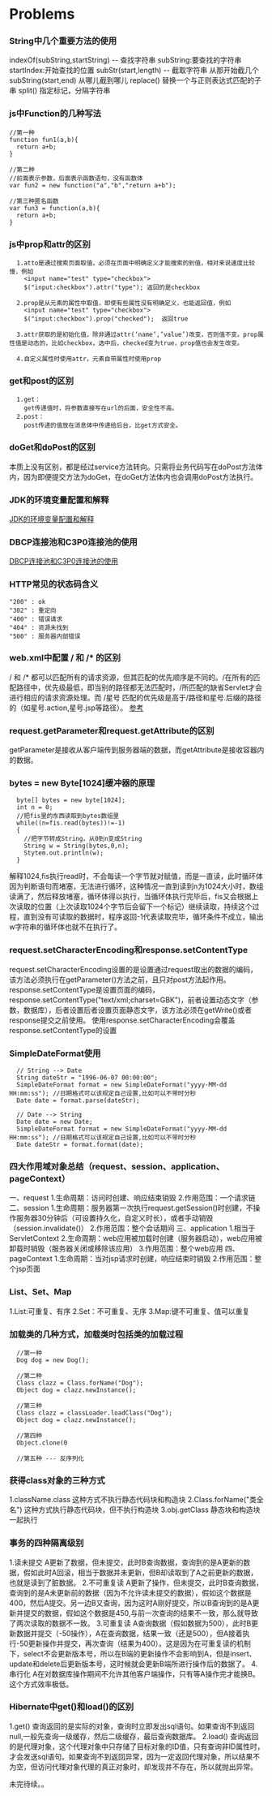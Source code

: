 # Problems

### String中几个重要方法的使用
  indexOf(subString,startString) -- 查找字符串
    subString:要查找的字符串
    startIndex:开始查找的位置
  subStr(start,length) -- 截取字符串
    从那开始截几个
  subString(start,end)
    从哪儿截到哪儿
  replace()
    替换一个与正则表达式匹配的子串
  split()
    指定标记，分隔字符串

### js中Function的几种写法
```
//第一种
function fun1(a,b){
  return a+b;
}

//第二种
//前面表示参数，后面表示函数语句，没有函数体
var fun2 = new function("a","b","return a+b");

//第三种匿名函数
var fun3 = function(a,b){
  return a+b;
}
```

### js中prop和attr的区别
```
  1.atto是通过搜索页面取值，必须在页面中明确定义才能搜索的到值，相对来说速度比较慢，例如
    <input name="test" type="checkbox">
    $("input:checkbox").attr("type"); 返回的是checkbox
    
  2.prop是从元素的属性中取值，即使有些属性没有明确定义，也能返回值，例如
    <input name="test" type="checkbox">
    $("input:checkbox").prop("checked");  返回true
    
  3.attr获取的是初始化值，除非通过attr(‘name’,’value’)改变，否则值不变。prop属性值是动态的，比如checkbox，选中后，checked变为true，prop值也会发生改变。
  
  4.自定义属性时使用attr，元素自带属性时使用prop
```

### get和post的区别
```
  1.get：
    get传递值时，将参数直接写在url的后面，安全性不高。
  2.post：
    post传递的值放在消息体中传递给后台，比get方式安全。
```

### doGet和doPost的区别
  本质上没有区别，都是经过service方法转向。只需将业务代码写在doPost方法体内，因为即便提交方法为doGet，在doGet方法体内也会调用doPost方法执行。

### JDK的环境变量配置和解释
[JDK的环境变量配置和解释](https://blog.csdn.net/root5/article/details/78024595)

### DBCP连接池和C3P0连接池的使用
[DBCP连接池和C3P0连接池的使用](https://blog.csdn.net/m15732622413/article/details/55193023)

### HTTP常见的状态码含义
    "200" : ok
    "302" : 重定向
    "400" : 错误请求
    "404" : 资源未找到
    "500" : 服务器内部错误

### web.xml中配置 / 和 /* 的区别
   / 和 /* 都可以匹配所有的请求资源，但其匹配的优先顺序是不同的。/在所有的匹配路径中，优先级最低，即当别的路径都无法匹配时，/所匹配的缺省Servlet才会进行相应的请求资源处理。而 /星号 匹配的优先级是高于/路径和星号.后缀的路径的（如星号.action,星号.jsp等路径）。
   [参考](https://blog.csdn.net/jinghuashuiyue2/article/details/78589655?locationNum=7&fps=1)
   
### request.getParameter和request.getAttribute的区别
  getParameter是接收从客户端传到服务器端的数据，而getAttribute是接收容器内的数据。
  
### bytes = new Byte[1024]缓冲器的原理
```
  byte[] bytes = new byte[1024];
  int n = 0;
  //把fis里的东西读取到bytes数组里
  while((n=fis.read(bytes))!=-1) 
  {
    //把字节转成String，从0到n变成String
    String w = String(bytes,0,n);
    Stytem.out.println(w);
  }
```
解释1024,fis执行read时，不会每读一个字节就对赋值，而是一直读，此时循环体因为判断语句而堵塞，无法进行循环，这种情况一直到读到n为1024大小时，数组读满了，然后释放堵塞，循环体得以执行，当循环体执行完毕后，fis又会根据上次读取的位置（上次读取1024个字节后会留下一个标记）继续读取，持续这个过程，直到没有可读取的数据时，程序返回-1代表读取完毕，循环条件不成立，输出w字符串的循环体也就不在执行了。

### request.setCharacterEncoding和response.setContentType
  request.setCharacterEncoding设置的是设置通过request取出的数据的编码，该方法必须执行在getParameter()方法之前，且只对post方法起作用。
  response.setContentType是设置页面的编码，response.setContentType("text/xml;charset=GBK")，前者设置动态文字（参数，数据库），后者设置后者设置页面静态文字，该方法必须在getWrite()或者response提交之前使用。
  使用response.setCharacterEncoding会覆盖response.setContentType的设置
  
### SimpleDateFormat使用
```
  // String --> Date
  String dateStr = "1996-06-07 00:00:00";
  SimpleDateFormat format = new SimpleDateFormat("yyyy-MM-dd HH:mm:ss"); //日期格式可以该规定自己设置,比如可以不带时分秒
  Date date = format.parse(dateStr);
  
  // Date --> String
  Date date = new Date;
  SimpleDateFormat format = new SimpleDateFormat("yyyy-MM-dd HH:mm:ss"); //日期格式可以该规定自己设置,比如可以不带时分秒
  Date dateStr = format.format(date);
```

### 四大作用域对象总结（request、session、application、pageContext）
一、request
  1.生命周期：访问时创建、响应结束销毁
  2.作用范围：一个请求链
二、session
  1.生命周期：服务器第一次执行request.getSession()时创建，不操作服务器30分钟后（可设置持久化，自定义时长），或者手动销毁（session.invalidate()）
  2.作用范围：整个会话期间
三、application
  1.相当于ServletContext
  2.生命周期：web应用被加载时创建（服务器启动），web应用被卸载时销毁（服务器关闭或移除该应用）
  3.作用范围：整个web应用
四、pageContext
  1.生命周期：当对jsp请求时创建，响应结束时销毁
  2.作用范围：整个jsp页面
  
### List、Set、Map
  1.List:可重复、有序
  2.Set：不可重复、无序
  3.Map:键不可重复、值可以重复
  
### 加载类的几种方式，加载类时包括类的加载过程
```
  //第一种
  Dog dog = new Dog();
  
  //第二种
  Class clazz = Class.forName("Dog");
  Object dog = clazz.newInstance();
  
  //第三种
  Class clazz = classLoader.loadClass("Dog");
  Object dog = clazz.newInstance();
  
  //第四种
  Object.clone(0
  
  //第五种 --- 反序列化
```

### 获得class对象的三种方式
  1.className.class
    这种方式不执行静态代码块和构造块
  2.Class.forName("类全名")
    这种方式执行静态代码块，但不执行构造块
  3.obj.getClass
    静态块和构造块一起执行
    
### 事务的四种隔离级别
  1.读未提交
    A更新了数据，但未提交，此时B查询数据，查询到的是A更新的数据，假如此时A回滚，相当于数据并未更新，但B却读取到了A之前更新的数据，也就是读到了脏数据。
  2.不可重复读
    A更新了操作，但未提交，此时B查询数据，查询到的是A未更新前的数据（因为不允许读未提交的数据），假如这个数据是400，然后A提交。另一边B又查询，因为这时A刚好提交，所以B查询到的是A更新并提交的数据，假如这个数据是450,与前一次查询的结果不一致，那么就导致了两次读取的数据不一致。
  3.可重复读
    A查询数据（假如数据为500），此时B更新数据并提交（-50操作），A在查询数据，结果一致（还是500），但A接着执行-50更新操作并提交，再次查询（结果为400）。这是因为在可重复读的机制下，select不会更新版本号，所以在B端的更新操作不会影响到A，但是insert、update和delete后更新版本号，这时候就会更新B端所进行操作后的数据了。
  4.串行化
    A在对数据库操作期间不允许其他客户端操作，只有等A操作完才能换B。这个方式效率极低。
    
### Hibernate中get()和load()的区别
  1.get()
    查询返回的是实际的对象，查询时立即发出sql语句。如果查询不到返回null,一般先查询一级缓存，然后二级缓存，最后查询数据库。
  2.load()
    查询返回的是代理对象，这个代理对象中只存储了目标对象的ID值，只有查询非ID属性时，才会发送sql语句。如果查询不到返回异常，因为一定返回代理对象，所以结果不为空，但访问代理对象代理的真正对象时，却发现并不存在，所以就抛出异常。
    
未完待续。。
    
  
